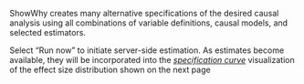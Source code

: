 ShowWhy creates many alternative specifications of the desired causal analysis using all combinations of variable definitions, causal models, and selected estimators.

Select “Run now” to initiate server-side estimation. As estimates become available, they will be incorporated into the [_specification curve_]([https://www.nature.com/articles/s41562-020-0912-z) visualization of the effect size distribution shown on the next page

